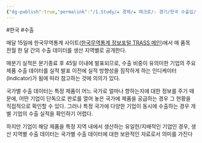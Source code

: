 ```yaml
---
{"dg-publish":true,"permalink":"/1.Study/★ 경제/★ 매크로/☆ 경기/한국 수출입/생산 지역별 수출데이터/","created":"2024-09-19T11:42:23.310+09:00","updated":"2025-06-03T20:07:19.719+09:00"}
---
```


#한국 #수출 

매달 15일에 한국무역통계 사이트([한국무역통계 정보포털 TRASS 메인](https://www.bandtrass.or.kr/index.do%3Bjsessionid=NCDeba1VyYDCye4Ij-cRs_Oy3DCnitiykXA2usIPgCqwwB0Wtgi0!839551771))에서 매 품목 전월 한 달 간의 수출 데이터를 생산 지역별로 공개한다. 

매분기 실적은 분기종료 후 45일 이내에 발표되므로, 수출 비중이 유의미한 기업의 주요 제품 수출 데이터를 실적 발표 이전에 실적 방향성을 짐작하게 하는 인디케이터(Indicator)가 됨에 따라 참고하는 것에 의의가 있다.

국가별 수출 데이터는 특정 제품이 어느 국가로 얼마나 향하는지에 대한 정보를 주기 때문에, 어떤 기업이 단독으로 판로를 열어 놓은 국가에 제품을 공급하는 경우 그 현황을 직접적으로 확인할 수 있다. 그러나 특정 국가에 다양한 기업이 동시에 수출하는 경우 개별 기업의 수출 실적을 확인하기 어렵다. 

하지만 기업이 해당 제품을 특정 지역 내에서 생산하는 유일한/지배적인 기업인 경우, 생산 지역별 수출 데이터는 국가별 수출 데이터에 대한 보완적인 자료로서 의미를 가진다